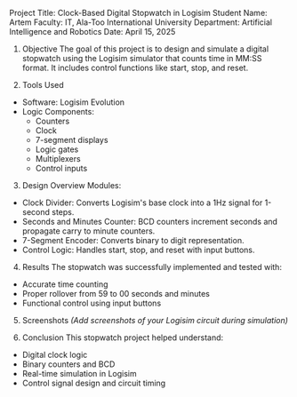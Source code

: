 
Project Title: Clock-Based Digital Stopwatch in Logisim
Student Name: Artem
Faculty: IT, Ala-Too International University
Department: Artificial Intelligence and Robotics
Date: April 15, 2025

1. Objective
The goal of this project is to design and simulate a digital stopwatch using the Logisim simulator that counts time in MM:SS format. It includes control functions like start, stop, and reset.

2. Tools Used
- Software: Logisim Evolution
- Logic Components:
  - Counters
  - Clock
  - 7-segment displays
  - Logic gates
  - Multiplexers
  - Control inputs

3. Design Overview
Modules:
- Clock Divider: Converts Logisim's base clock into a 1Hz signal for 1-second steps.
- Seconds and Minutes Counter: BCD counters increment seconds and propagate carry to minute counters.
- 7-Segment Encoder: Converts binary to digit representation.
- Control Logic: Handles start, stop, and reset with input buttons.

4. Results
The stopwatch was successfully implemented and tested with:
- Accurate time counting
- Proper rollover from 59 to 00 seconds and minutes
- Functional control using input buttons

5. Screenshots
*(Add screenshots of your Logisim circuit during simulation)*

6. Conclusion
This stopwatch project helped understand:
- Digital clock logic
- Binary counters and BCD
- Real-time simulation in Logisim
- Control signal design and circuit timing
